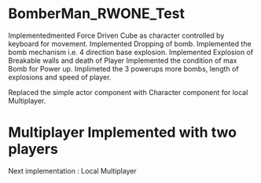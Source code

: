# BomberMan_RWONE_Test

Implementedmented Force Driven Cube as character controlled by keyboard for movement.
Implemented Dropping of bomb.
Implemented the bomb mechanism i.e. 4 direction base explosion.
Implemented Explosion of Breakable walls and death of Player
Implemented the condition of max Bomb for Power up.
Implimeted the 3 powerups more bombs, length of explosions and speed of player.

Replaced the simple actor component with Character component for local Multiplayer.


Multiplayer Implemented with two players
=======
Next implementation :  Local Multiplayer 




